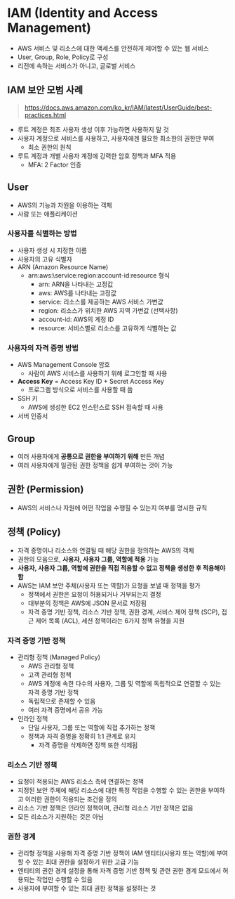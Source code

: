 # IAM (Identity and Access Management)

- AWS 서비스 및 리소스에 대한 액세스를 안전하게 제어할 수 있는 웹 서비스
- User, Group, Role, Policy로 구성
- 리전에 속하는 서비스가 아니고, 글로벌 서비스

## IAM 보안 모범 사례

> https://docs.aws.amazon.com/ko_kr/IAM/latest/UserGuide/best-practices.html

- 루트 계정은 최초 사용자 생성 이후 가능하면 사용하지 말 것
- 사용자 계정으로 서비스를 사용하고, 사용자에겐 필요한 최소한의 권한만 부여
	- 최소 권한의 원칙
- 루트 계정과 개별 사용자 계정에 강력한 암호 정책과 MFA 적용
	- MFA: 2 Factor 인증

## User

- AWS의 기능과 자원을 이용하는 객체
- 사람 또는 애플리케이션

### 사용자를 식별하는 방법

- 사용자 생성 시 지정한 이름
- 사용자의 고유 식별자
- ARN (Amazon Resource Name)
	- arn:aws:\service:region:account-id:resource 형식
		- arn: ARN을 나타내는 고정값
		- aws: AWS를 나타내는 고정값
		- service: 리소스를 제공하는 AWS 서비스 가변값
		- region: 리소스가 위치한 AWS 지역 가변값 (선택사항)
		- account-id: AWS의 계정 ID
		- resource: 서비스별로 리소스를 고유하게 식별하는 값

### 사용자의 자격 증명 방법

- AWS Management Console 암호
	- 사람이 AWS 서비스를 사용하기 위해 로그인할 때 사용
- **Access Key** = Access Key ID + Secret Access Key
	- 프로그램 방식으로 서비스를 사용할 때 씀
- SSH 키
	- AWS에 생성한 EC2 인스턴스로 SSH 접속할 때 사용
- 서버 인증서

## Group

- 여러 사용자에게 **공통으로 권한을 부여하기 위해** 만든 개념
- 여러 사용자에게 일관된 권한 정책을 쉽게 부여하는 것이 가능

## 권한 (Permission)

- AWS의 서비스나 자원에 어떤 작업을 수행힐 수 있는지 여부를 명시한 규칙

## 정책 (Policy)

- 자격 증명이나 리소스와 연결될 때  해당 권한을 정의하는 AWS의 객체
- 권한의 모음으로, **사용자, 사용자 그룹, 역할에 적용** 가능
- **사용자, 사용자 그룹, 역할에 권한을 직접 적용할 수 없고 정책을 생성한 후 적용해야 함**
- AWS는 IAM 보안 주체(사용자 또는 역할)가 요청을 보낼 때 정책을 평가
	- 정책에서 권한은 요청이 허용되거나 거부되는지 결정
	- 대부분의 정책은 AWS에 JSON 문서로 저장됨
	- 자격 증명 기반 정책, 리소스 기반 정책, 권한 경계, 서비스 제어 정책 (SCP), 접근 제어 목록 (ACL), 세션 정책이라는 6가지 정책 유형을 지원

### 자격 증명 기반 정책

- 관리형 정책 (Managed Policy)
	- AWS 관리형 정책
	- 고객 관리형 정책	
	- AWS 계정에 속한 다수의 사용자, 그룹 및 역할에 독립적으로 연결할 수 있는 자격 증명 기반 정책
	- 독립적으로 존재할 수 있음
	- 여러 자격 증명에서 공유 가능
- 인라인 정책 
	- 단일 사용자, 그룹 또는 역할에 직접 추가하는 정책
	- 정책과 자격 증명을 정확히 1:1 관계로 유지
		- 자격 증명을 삭제하면 정책 또한 삭제됨

### 리소스 기반 정책

- 요청이 적용되는 AWS 리소스 측에 연결하는 정책
- 지정된 보안 주체에 해당 리소스에 대한 특정 작업을 수행할 수 있는 권한을 부여하고 이러한 권한이 적용되는 조건을 정의
- 리소스 기반 정책은 인라인 정책이며, 관리형 리소스 기반 정책은 없음
- 모든 리소스가 지원하는 것은 아님

### 권한 경계

- 관리형 정책을 사용해 자격 증명 기반 정책이 IAM 엔티티(사용자 또는 역할)에 부여할 수 있는 최대 권한을 설정하기 위한 고급 기능
- 엔티티의 권한 경계 설정을 통해 자격 증명 기반 정책 및 관련 권한 경계 모드에서 허용되는 작업만 수행할 수 있음
- 사용자에 부여할 수 있는 최대 권한 정책을 설정하는 것

